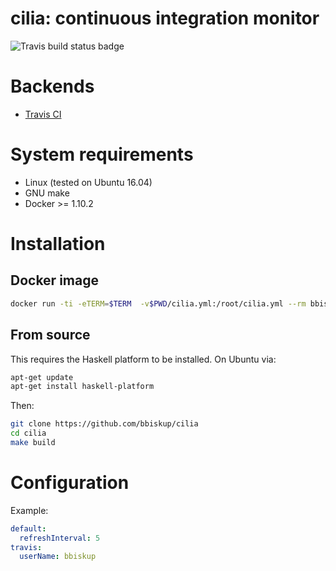 # cilia: continuous integration monitor 

![Travis build status badge][travis-badge]

[travis-badge]: https://travis-ci.org/bbiskup/cilia.svg?branch=dev

# Backends

* [Travis CI](https://travis-ci.org/)

# System requirements

* Linux (tested on Ubuntu 16.04)
* GNU make
* Docker >= 1.10.2

# Installation

## Docker image

```bash
docker run -ti -eTERM=$TERM  -v$PWD/cilia.yml:/root/cilia.yml --rm bbiskup/cilia
```

## From source
This requires the Haskell platform to be installed. On Ubuntu via:

```bash
apt-get update
apt-get install haskell-platform
```

Then:

```bash
git clone https://github.com/bbiskup/cilia
cd cilia
make build
```

# Configuration

Example:

```yaml
default:
  refreshInterval: 5 
travis:
  userName: bbiskup
```
